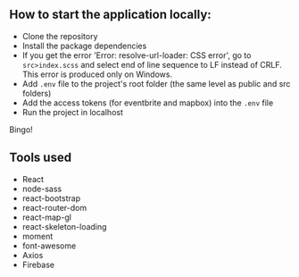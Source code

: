 ## How to start the application locally:

- Clone the repository
- Install the package dependencies
- If you get the error 'Error: resolve-url-loader: CSS error', go to `src>index.scss` and select end of line sequence to LF instead of CRLF. This error is produced only on Windows.
- Add `.env` file to the project's root folder (the same level as public and src folders)
- Add the access tokens (for eventbrite and mapbox) into the `.env` file
- Run the project in localhost

Bingo!

## Tools used

- React
- node-sass
- react-bootstrap
- react-router-dom
- react-map-gl
- react-skeleton-loading
- moment
- font-awesome
- Axios
- Firebase
